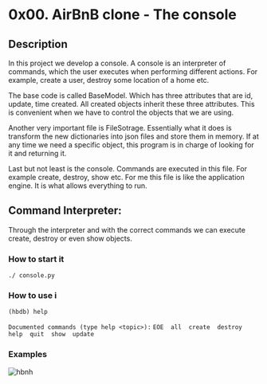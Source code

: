 # 0x00. AirBnB clone - The console

## Description
In this project we develop a console. A console is an interpreter of commands,
which the user executes when performing different actions. For example, create a
user, destroy some location of a home etc.

The base code is called BaseModel. Which has three attributes that are id, update,
time created. All created objects inherit these three attributes. This is convenient 
when we have to control the objects that we are using.

Another very important file is FileSotrage. Essentially what it does is transform 
the new dictionaries into json files and store them in memory. If at any time we need
a specific object, this program is in charge of looking for it and returning it.

Last but not least is the console. Commands are executed in this file. For example 
create, destroy, show etc. For me this file is like the application engine. It is what 
allows everything to run.

## Command Interpreter:
Through the interpreter and with the correct commands we can execute create, destroy 
or even show objects.

### How to start it

`./ console.py `
### How to use i
`(hbdb) help`

`Documented commands (type help <topic>):`
`EOE  all  create  destroy  help  quit  show  update`


### Examples

![hbnh](https://i.imgur.com/LrSQ55j.png)
